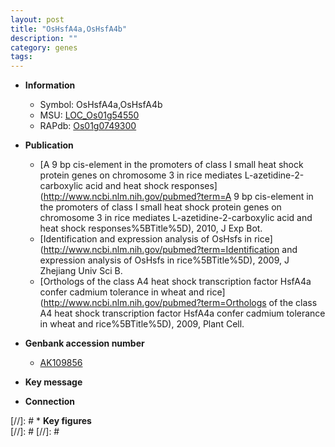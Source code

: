 ```yaml
---
layout: post
title: "OsHsfA4a,OsHsfA4b"
description: ""
category: genes
tags: 
---
```


* **Information**  
    + Symbol: OsHsfA4a,OsHsfA4b  
    + MSU: [LOC_Os01g54550](http://rice.plantbiology.msu.edu/cgi-bin/ORF_infopage.cgi?orf=LOC_Os01g54550)  
    + RAPdb: [Os01g0749300](http://rapdb.dna.affrc.go.jp/viewer/gbrowse_details/irgsp1?name=Os01g0749300)  

* **Publication**  
    + [A 9 bp cis-element in the promoters of class I small heat shock protein genes on chromosome 3 in rice mediates L-azetidine-2-carboxylic acid and heat shock responses](http://www.ncbi.nlm.nih.gov/pubmed?term=A 9 bp cis-element in the promoters of class I small heat shock protein genes on chromosome 3 in rice mediates L-azetidine-2-carboxylic acid and heat shock responses%5BTitle%5D), 2010, J Exp Bot.
    + [Identification and expression analysis of OsHsfs in rice](http://www.ncbi.nlm.nih.gov/pubmed?term=Identification and expression analysis of OsHsfs in rice%5BTitle%5D), 2009, J Zhejiang Univ Sci B.
    + [Orthologs of the class A4 heat shock transcription factor HsfA4a confer cadmium tolerance in wheat and rice](http://www.ncbi.nlm.nih.gov/pubmed?term=Orthologs of the class A4 heat shock transcription factor HsfA4a confer cadmium tolerance in wheat and rice%5BTitle%5D), 2009, Plant Cell.

* **Genbank accession number**  
    + [AK109856](http://www.ncbi.nlm.nih.gov/nuccore/AK109856)

* **Key message**  

* **Connection**  

[//]: # * **Key figures**  
[//]: # 
[//]: # 
